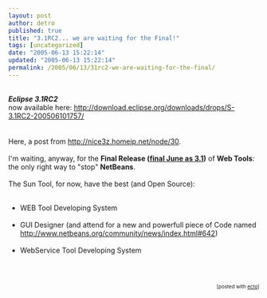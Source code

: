 ```yaml
---
layout: post
author: detro
published: true
title: "3.1RC2... we are waiting for the Final!"
tags: [uncategorized]
date: "2005-06-13 15:22:14"
updated: "2005-06-13 15:22:14"
permalink: /2005/06/13/31rc2-we-are-waiting-for-the-final/
---
```


<div style="clear:both;"></div><em><br /><strong>Eclipse 3.1RC2</strong><br /></em> now available here: <a href="Download Link">http://download.eclipse.org/downloads/drops/S-3.1RC2-200506101757/</a><br /><br /><br />Here, a post from <a href="nice3z">http://nice3z.homeip.net/node/30</a>.<br /><br />I'm waiting, anyway, for the <strong>Final Release (<span style="text-decoration: underline;">final June as 3.1</span>)</strong> of <strong>Web Tools</strong>: the only right way to "stop" <strong>NetBeans</strong>.<br /><br />The Sun Tool, for now, have the best (and Open Source):<ul><br /><li>WEB Tool Developing System</li><br /><li>GUI Designer (and attend for a new and powerfull piece of Code named <a href="Matisse">http://www.netbeans.org/community/news/index.html#642</a>)</li><br /><li>WebService Tool Developing System</li><br /></ul><br /><p style="font-size:10px;text-align:right;">[posted with <a href="http://ecto.kung-foo.tv">ecto</a>]</p><div style="clear:both; padding-bottom: 0.25em;"></div>
